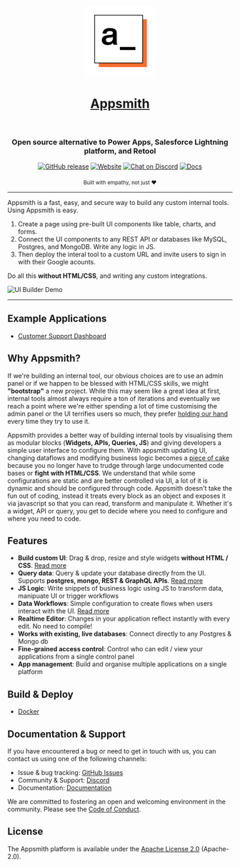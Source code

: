 <div align="center">
  <a href="https://appsmith.com">
    <img src="https://github.com/appsmithOrg/appsmith/blob/release/static/logo.png" alt="Appsmith.com logo" height="160"><h1>Appsmith</h1>
    </a>
  <br>
  <p>
    <h3>Open source alternative to Power Apps, Salesforce Lightning platform, and Retool</h3>
  </p>
  <p>
  </p>
  <p>

[![GitHub release](https://img.shields.io/github/v/release/appsmithorg/appsmith.svg?logo=GitHub)](https://github.com/appsmithorg/appsmith/releases/latest) 
[![Website](https://img.shields.io/website?url=https%3A%2F%2Fappsmith.com&logo=Appsmith)](https://appsmith.com)
[![Chat on Discord](https://img.shields.io/badge/chat-Discord-violet?logo=discord)](https://discord.gg/rBTTVJp)
[![Docs](https://img.shields.io/badge/docs-v1.x-brightgreen.svg?style=flat)](https://docs.appsmith.com)

</p>
  <p>
    <sub>Built with empathy, not just ❤︎ </sub>
  </p>
</div>

-----------------
Appsmith is a fast, easy, and secure way to build any custom internal tools. Using Appsmith is easy. 
1. Create a page using pre-built UI components like table, charts, and forms.
2. Connect the UI components to any REST API or databases like MySQL, Postgres, and MongoDB. Write any logic in JS.
3. Then deploy the interal tool to a custom URL and invite users to sign in with their Google acounts. 

Do all this **without HTML/CSS**, and writing any custom integrations.

![UI Builder Demo](https://github.com/appsmithOrg/appsmith/blob/readme/static/demo.gif)

------------------

## Example Applications

* [Customer Support Dashboard](https://release.app.appsmith.com/applications/5f16dc95adaa0f0f594fd662/pages/5f16dc95adaa0f0f594fd664#utm_source=github&utm_medium=homepage)


## Why Appsmith?

If we're building an internal tool, our obvious choices are to use an admin panel or if we happen to be blessed with HTML/CSS skills, we might **"bootstrap"** a new project. While this may seem like a great idea at first, internal tools almost always require a ton of iterations and eventually we reach a point where we're either spending a lot of time customising the admin panel or the UI terrifies users so much, they prefer [holding our hand](https://giphy.com/gifs/agentm-agent-m-1gg6pvaqHBv56/fullscreen) every time they try to use it.

Appsmith provides a better way of building internal tools by visualising them as modular blocks (**Widgets, APIs, Queries, JS**) and giving developers a simple user interface to configure them. With appsmith updating UI, changing dataflows and modifying business logic becomes a [piece of cake](https://i.kym-cdn.com/photos/images/newsfeed/001/355/125/5ca.png) because you no longer have to trudge through large undocumented code bases or **fight with HTML/CSS**. We understand that while some configurations are static and are better controlled via UI, a lot of it is dynamic and should be configured through code. Appsmith doesn't take the fun out of coding, instead it treats every block as an object and exposes it via javascript so that you can read, transform and manipulate it. Whether it's a widget, API or query, you get to decide where you need to configure and where you need to code.

## Features

* **Build custom UI**: Drag & drop, resize and style widgets **without HTML / CSS**. [Read more](https://docs.appsmith.com/core-concepts/building-the-ui)
* **Query data**: Query & update your database directly from the UI. Supports **postgres, mongo, REST & GraphQL APIs**. [Read more](https://docs.appsmith.com/core-concepts/building-the-ui/displaying-api-data)
* **JS Logic**: Write snippets of business logic using JS to transform data, manipuate UI or trigger workflows
* **Data Workflows**: Simple configuration to create flows when users interact with the UI. [Read more](https://docs.appsmith.com/core-concepts/building-the-ui/calling-apis-from-widgets)
* **Realtime Editor**: Changes in your application reflect instantly with every edit. No need to compile!
* **Works with existing, live databases**: Connect directly to any Postgres & Mongo db
* **Fine-grained access control**: Control who can edit / view your applications from a single control panel
* **App management**: Build and organise multiple applications on a single platform

## Build & Deploy

* [Docker](https://docs.appsmith.com/quick-start#docker)

## Documentation & Support

If you have encountered a bug or need to get in touch with us, you can contact us using one of the following channels:

* Issue & bug tracking: [GitHub Issues](https://github.com/appsmithorg/appsmith/issues/new/choose)
* Community & Support: [Discord](https://discord.gg/rBTTVJp)
* Documentation: [Documentation](https://docs.appsmith.com)

We are committed to fostering an open and welcoming environment in the community. Please see the [Code of Conduct](CODE_OF_CONDUCT.md).

## License

The Appsmith platform is available under the [Apache License 2.0](https://www.apache.org/licenses/LICENSE-2.0) (Apache-2.0).

